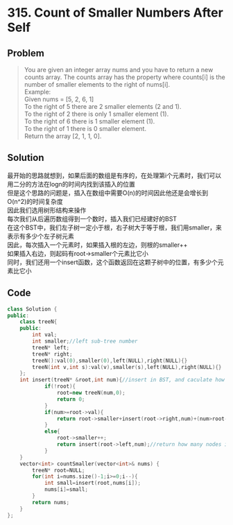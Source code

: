 # 315. Count of Smaller Numbers After Self
## Problem
>You are given an integer array nums and you have to return a new counts array. The counts array has the property where counts[i] is the number of smaller elements to the right of nums[i].  
>Example:  
>Given nums = [5, 2, 6, 1]  
>To the right of 5 there are 2 smaller elements (2 and 1).  
>To the right of 2 there is only 1 smaller element (1).  
>To the right of 6 there is 1 smaller element (1).  
>To the right of 1 there is 0 smaller element.  
>Return the array [2, 1, 1, 0].
## Solution
最开始的思路就想到，如果后面的数组是有序的，在处理第i个元素时，我们可以用二分的方法在logn的时间内找到该插入的位置  
但是这个思路的问题是，插入在数组中需要O(n)的时间因此他还是会增长到O(n^2)的时间复杂度  
因此我们选用树形结构来操作  
每次我们从后遍历数组得到一个数时，插入我们已经建好的BST  
在这个BST中，我们左子树一定小于根，右子树大于等于根，我们用smaller，来表示有多少个左子树元素  
因此，每次插入一个元素时，如果插入根的左边，则根的smaller++  
如果插入右边，则起码有root->smaller个元素比它小   
同时，我们还用一个insert函数，这个函数返回在这颗子树中的位置，有多少个元素比它小  
## Code
```cpp
class Solution {
public:
    class treeN{
    public:
        int val;
        int smaller;//left sub-tree number
        treeN* left;
        treeN* right;
        treeN():val(0),smaller(0),left(NULL),right(NULL){}
        treeN(int v,int s):val(v),smaller(s),left(NULL),right(NULL){}
    };
    int insert(treeN* &root,int num){//insert in BST, and caculate how many numbers is small than it through root
            if(!root){
                root=new treeN(num,0);
                return 0;
            }
            if(num>=root->val){
                return root->smaller+insert(root->right,num)+(num>root->val?1:0);//num>=val means left subtree is all less than it.
            }
            else{
                root->smaller++;
                return insert(root->left,num);//return how many nodes is less than it in left subtree
            }
    }
    vector<int> countSmaller(vector<int>& nums) {
        treeN* root=NULL;
        for(int i=nums.size()-1;i>=0;i--){
            int small=insert(root,nums[i]);
            nums[i]=small;    
        }    
        return nums;
    }
};
```
